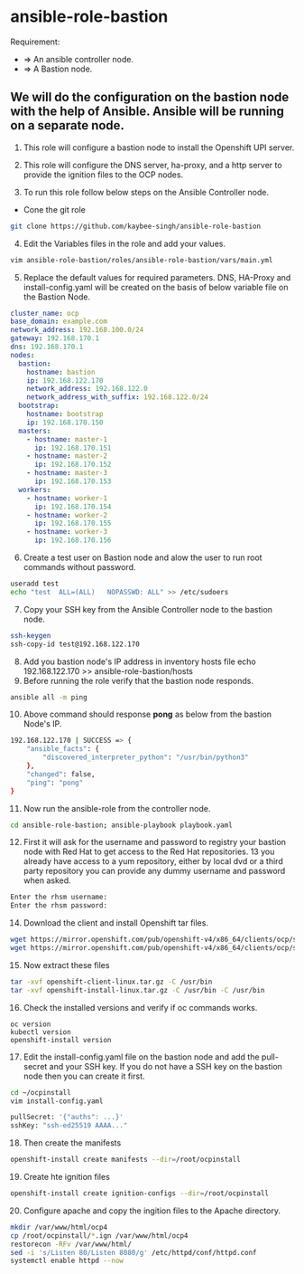 # ansible-role-bastion

Requirement:

- => An ansible controller node.
- => A Bastion node.

## We will do the configuration on the bastion node with the help of Ansible. Ansible will be running on a separate node.

1. This role will configure a bastion node to install the Openshift UPI server.

2. This role will configure the DNS server, ha-proxy, and a http server to provide the ignition files to the OCP nodes.
3. To run this role follow below steps on the Ansible Controller node.

- Cone the git role
```bash
git clone https://github.com/kaybee-singh/ansible-role-bastion
```
4. Edit the Variables files in the role and add your values.
```bash
vim ansible-role-bastion/roles/ansible-role-bastion/vars/main.yml 
```
5. Replace the default values for required parameters. DNS, HA-Proxy and install-config.yaml will be created on the basis of below variable file on the Bastion Node.
```yaml
cluster_name: ocp
base_domain: example.com
network_address: 192.168.100.0/24
gateway: 192.168.170.1
dns: 192.168.170.1
nodes:
  bastion:
    hostname: bastion
    ip: 192.168.122.170
    network_address: 192.168.122.0
    network_address_with_suffix: 192.168.122.0/24
  bootstrap:
    hostname: bootstrap
    ip: 192.168.170.150
  masters:
    - hostname: master-1
      ip: 192.168.170.151
    - hostname: master-2
      ip: 192.168.170.152
    - hostname: master-3
      ip: 192.168.170.153
  workers:
    - hostname: worker-1
      ip: 192.168.170.154
    - hostname: worker-2
      ip: 192.168.170.155
    - hostname: worker-3
      ip: 192.168.170.156
```
6. Create a test user on Bastion node and alow the user to run root commands without password.
```bash
useradd test
echo "test	ALL=(ALL)	NOPASSWD: ALL" >> /etc/sudoers
```
7. Copy your SSH key from the Ansible Controller node to the bastion node.
```bash
ssh-keygen
ssh-copy-id test@192.168.122.170
```
8. Add you bastion node's IP address in inventory hosts file
echo 192.168.122.170 >> ansible-role-bastion/hosts
9. Before running the role verify that the bastion node responds.
```bash
ansible all -m ping
```
10. Above command should response **pong** as below from the bastion Node's IP.
```bash
192.168.122.170 | SUCCESS => {
    "ansible_facts": {
        "discovered_interpreter_python": "/usr/bin/python3"
    },
    "changed": false,
    "ping": "pong"
}
```
11. Now run the ansible-role from the controller node.
```bash
cd ansible-role-bastion; ansible-playbook playbook.yaml
```
12. First it will ask for the username and password to registry your bastion node with Red Hat to get access to the Red Hat repositories.
13 you already have access to a yum repository, either by local dvd or a third party repository you can provide any dummy username and password when asked.
```bash
Enter the rhsm username:
Enter the rhsm password: 
```
14. Download the client and install Openshift tar files.
```bash
wget https://mirror.openshift.com/pub/openshift-v4/x86_64/clients/ocp/stable/openshift-client-linux.tar.gz
wget https://mirror.openshift.com/pub/openshift-v4/x86_64/clients/ocp/stable/openshift-install-linux.tar.gz
```
15. Now extract these files
```bash
tar -xvf openshift-client-linux.tar.gz -C /usr/bin
tar -xvf openshift-install-linux.tar.gz -C /usr/bin -C /usr/bin
```
16. Check the installed versions and verify if oc commands works.
```
oc version
kubectl version
openshift-install version
```
17. Edit the install-config.yaml file on the bastion node and add the pull-secret and your SSH key. If you do not have a SSH key on the bastion node then you can create it first.
```bash
cd ~/ocpinstall
vim install-config.yaml
```
```bash
pullSecret: '{"auths": ...}'
sshKey: "ssh-ed25519 AAAA..."
```
18. Then create the manifests
```bash
openshift-install create manifests --dir=/root/ocpinstall
```
19. Create hte ignition files
```bash
openshift-install create ignition-configs --dir=/root/ocpinstall
```
20. Configure apache and copy the ingition files to the Apache directory.
```bash
mkdir /var/www/html/ocp4
cp /root/ocpinstall/*.ign /var/www/html/ocp4
restorecon -RFv /var/www/html/
sed -i 's/Listen 80/Listen 8080/g' /etc/httpd/conf/httpd.conf
systemctl enable httpd --now
```
